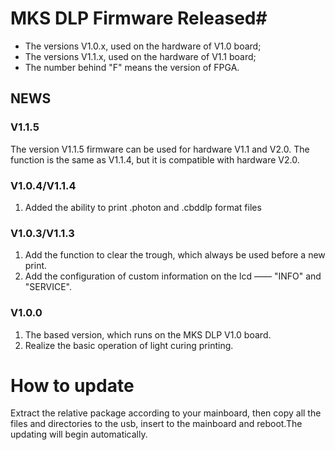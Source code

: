 # MKS DLP Firmware Released#
- The versions V1.0.x, used on the hardware of V1.0 board;
- The versions V1.1.x, used on the hardware of V1.1 board;
- The number behind "F" means the version of FPGA.

## NEWS ##
### V1.1.5 ###

The version V1.1.5 firmware can be used for hardware V1.1 and V2.0. 
The function is the same as V1.1.4, but it is compatible with hardware V2.0.

### V1.0.4/V1.1.4 ###

1. Added the ability to print .photon and .cbddlp format files

### V1.0.3/V1.1.3 ###


1. Add the function to clear the trough, which always be used before a new print.
2. Add the configuration of custom information on the lcd —— "INFO" and "SERVICE".

### V1.0.0 ###


1. The based version, which runs on the MKS DLP V1.0 board.
2. Realize the basic operation of light curing printing.

# How to update #
Extract the relative package according to your mainboard, then copy all the files and directories to the usb, insert to the mainboard and reboot.The updating will begin automatically.


